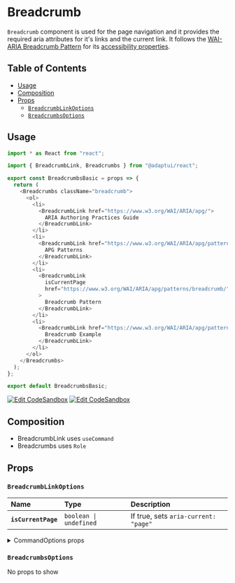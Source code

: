 # Breadcrumb

`Breadcrumb` component is used for the page navigation and it provides the
required aria attributes for it's links and the current link. It follows the
[WAI-ARIA Breadcrumb Pattern](https://www.w3.org/WAI/ARIA/apg/patterns/breadcrumb/)
for its
[accessibility properties](https://www.w3.org/WAI/ARIA/apg/patterns/breadcrumb/#:~:text=Not%20applicable.-,WAI%2DARIA%20Roles%2C%20States%2C%20and%20Properties,-Breadcrumb%20trail%20is).

## Table of Contents

- [Usage](#usage)
- [Composition](#composition)
- [Props](#props)
  - [`BreadcrumbLinkOptions`](#breadcrumblinkoptions)
  - [`BreadcrumbsOptions`](#breadcrumbsoptions)

## Usage

```js
import * as React from "react";

import { BreadcrumbLink, Breadcrumbs } from "@adaptui/react";

export const BreadcrumbsBasic = props => {
  return (
    <Breadcrumbs className="breadcrumb">
      <ol>
        <li>
          <BreadcrumbLink href="https://www.w3.org/WAI/ARIA/apg/">
            ARIA Authoring Practices Guide
          </BreadcrumbLink>
        </li>
        <li>
          <BreadcrumbLink href="https://www.w3.org/WAI/ARIA/apg/patterns/">
            APG Patterns
          </BreadcrumbLink>
        </li>
        <li>
          <BreadcrumbLink
            isCurrentPage
            href="https://www.w3.org/WAI/ARIA/apg/patterns/breadcrumb/"
          >
            Breadcrumb Pattern
          </BreadcrumbLink>
        </li>
        <li>
          <BreadcrumbLink href="https://www.w3.org/WAI/ARIA/apg/patterns/breadcrumb/">
            Breadcrumb Example
          </BreadcrumbLink>
        </li>
      </ol>
    </Breadcrumbs>
  );
};

export default BreadcrumbsBasic;
```

[![Edit CodeSandbox](https://img.shields.io/badge/Breadcrumbs-Open%20On%20CodeSandbox-%230971f1?style=for-the-badge&logo=codesandbox&labelColor=151515)](https://codesandbox.io/s/edse1g)
[![Edit CodeSandbox](https://img.shields.io/badge/Breadcrumbs%20TS-Open%20On%20CodeSandbox-%230971f1?style=for-the-badge&logo=codesandbox&labelColor=151515)](https://codesandbox.io/s/0jfmlo)

## Composition

- BreadcrumbLink uses `useCommand`
- Breadcrumbs uses `Role`

## Props

### `BreadcrumbLinkOptions`

| Name                | Type                              | Description                          |
| :------------------ | :-------------------------------- | :----------------------------------- |
| **`isCurrentPage`** | <code>boolean \| undefined</code> | If true, sets `aria-current: "page"` |

<details><summary>CommandOptions props</summary>
> These props are returned by the other props You can also provide these props.

| Name                         | Type                                                                                                                                                           | Description                                                                                                                                                                                                                                                                                                                                                                                                                                                                                                                                                                                                                    |
| :--------------------------- | :------------------------------------------------------------------------------------------------------------------------------------------------------------- | :----------------------------------------------------------------------------------------------------------------------------------------------------------------------------------------------------------------------------------------------------------------------------------------------------------------------------------------------------------------------------------------------------------------------------------------------------------------------------------------------------------------------------------------------------------------------------------------------------------------------------- |
| **`disabled`**               | <code>boolean \| undefined</code>                                                                                                                              | Determines whether the focusable element is disabled. If the focusableelement doesn't support the native `disabled` attribute, the`aria-disabled` attribute will be used instead.                                                                                                                                                                                                                                                                                                                                                                                                                                              |
| **`autoFocus`**              | <code>boolean \| undefined</code>                                                                                                                              | Automatically focus the element when it is mounted. It works similarly tothe native `autoFocus` prop, but solves an issue where the element isgiven focus before React effects can run.                                                                                                                                                                                                                                                                                                                                                                                                                                        |
| **`focusable`**              | <code>boolean \| undefined</code>                                                                                                                              | Whether the element should be focusable.                                                                                                                                                                                                                                                                                                                                                                                                                                                                                                                                                                                       |
| **`accessibleWhenDisabled`** | <code>boolean \| undefined</code>                                                                                                                              | Determines whether the element should be focusable even when it isdisabled.This is important when discoverability is a concern. For example:> A toolbar in an editor contains a set of special smart paste functionsthat are disabled when the clipboard is empty or when the function is notapplicable to the current content of the clipboard. It could be helpful tokeep the disabled buttons focusable if the ability to discover theirfunctionality is primarily via their presence on the toolbar.Learn more on [Focusability of disabledcontrols](https://www.w3.org/TR/wai-aria-practices-1.2/#kbd_disabled_controls). |
| **`onFocusVisible`**         | <code title="((event: SyntheticEvent&#60;Element, Event&#62;) =&#62; void) \| undefined">((event: SyntheticEvent&#60;Element, Event&#62;) =&#62; voi...</code> | Custom event handler that is called when the element is focused via thekeyboard or when a key is pressed while the element is focused.                                                                                                                                                                                                                                                                                                                                                                                                                                                                                         |
| **`clickOnEnter`**           | <code>boolean \| undefined</code>                                                                                                                              | If true, pressing the enter key will trigger a click on the button.                                                                                                                                                                                                                                                                                                                                                                                                                                                                                                                                                            |
| **`clickOnSpace`**           | <code>boolean \| undefined</code>                                                                                                                              | If true, pressing the space key will trigger a click on the button.                                                                                                                                                                                                                                                                                                                                                                                                                                                                                                                                                            |

</details>

### `BreadcrumbsOptions`

No props to show
